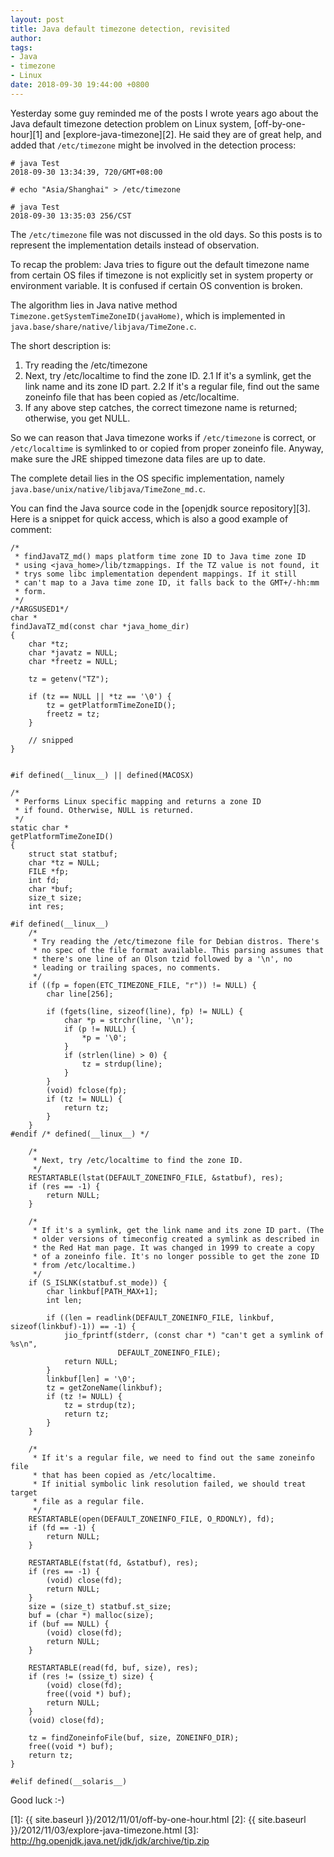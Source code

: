```yaml
---
layout: post
title: Java default timezone detection, revisited
author:
tags:
- Java
- timezone
- Linux
date: 2018-09-30 19:44:00 +0800
---
```


Yesterday some guy reminded me of the posts I wrote years ago about the Java default timezone detection problem on Linux system, [off-by-one-hour][1] and [explore-java-timezone][2].
He said they are of great help, and added that `/etc/timezone` might be involved in the detection process:

```
# java Test
2018-09-30 13:34:39, 720/GMT+08:00

# echo "Asia/Shanghai" > /etc/timezone

# java Test
2018-09-30 13:35:03 256/CST
```

The `/etc/timezone` file was not discussed in the old days. So this posts is to represent the implementation details instead of observation.

To recap the problem: Java tries to figure out the default timezone name from certain OS files if timezone is not explicitly set in system property or environment variable. It is confused if certain OS convention is broken.

The algorithm lies in Java native method `Timezone.getSystemTimeZoneID(javaHome)`, which is implemented in `java.base/share/native/libjava/TimeZone.c`.

The short description is:

1. Try reading the /etc/timezone
2. Next, try /etc/localtime to find the zone ID.
2.1 If it's a symlink, get the link name and its zone ID part.
2.2 If it's a regular file, find out the same zoneinfo file that has been copied as /etc/localtime.
3. If any above step catches, the correct timezone name is returned; otherwise, you get NULL.

So we can reason that Java timezone works if `/etc/timezone` is correct, or `/etc/localtime` is symlinked to or copied from proper zoneinfo file. Anyway, make sure the JRE shipped timezone data files are up to date.

The complete detail lies in the OS specific implementation, namely `java.base/unix/native/libjava/TimeZone_md.c`.

You can find the Java source code in the [openjdk source repository][3]. Here is a snippet for quick access, which is also a good example of comment:

```
/*
 * findJavaTZ_md() maps platform time zone ID to Java time zone ID
 * using <java_home>/lib/tzmappings. If the TZ value is not found, it
 * trys some libc implementation dependent mappings. If it still
 * can't map to a Java time zone ID, it falls back to the GMT+/-hh:mm
 * form.
 */
/*ARGSUSED1*/
char *
findJavaTZ_md(const char *java_home_dir)
{
    char *tz;
    char *javatz = NULL;
    char *freetz = NULL;

    tz = getenv("TZ");

    if (tz == NULL || *tz == '\0') {
        tz = getPlatformTimeZoneID();
        freetz = tz;
    }

    // snipped
}


#if defined(__linux__) || defined(MACOSX)

/*
 * Performs Linux specific mapping and returns a zone ID
 * if found. Otherwise, NULL is returned.
 */
static char *
getPlatformTimeZoneID()
{
    struct stat statbuf;
    char *tz = NULL;
    FILE *fp;
    int fd;
    char *buf;
    size_t size;
    int res;

#if defined(__linux__)
    /*
     * Try reading the /etc/timezone file for Debian distros. There's
     * no spec of the file format available. This parsing assumes that
     * there's one line of an Olson tzid followed by a '\n', no
     * leading or trailing spaces, no comments.
     */
    if ((fp = fopen(ETC_TIMEZONE_FILE, "r")) != NULL) {
        char line[256];

        if (fgets(line, sizeof(line), fp) != NULL) {
            char *p = strchr(line, '\n');
            if (p != NULL) {
                *p = '\0';
            }
            if (strlen(line) > 0) {
                tz = strdup(line);
            }
        }
        (void) fclose(fp);
        if (tz != NULL) {
            return tz;
        }
    }
#endif /* defined(__linux__) */

    /*
     * Next, try /etc/localtime to find the zone ID.
     */
    RESTARTABLE(lstat(DEFAULT_ZONEINFO_FILE, &statbuf), res);
    if (res == -1) {
        return NULL;
    }

    /*
     * If it's a symlink, get the link name and its zone ID part. (The
     * older versions of timeconfig created a symlink as described in
     * the Red Hat man page. It was changed in 1999 to create a copy
     * of a zoneinfo file. It's no longer possible to get the zone ID
     * from /etc/localtime.)
     */
    if (S_ISLNK(statbuf.st_mode)) {
        char linkbuf[PATH_MAX+1];
        int len;

        if ((len = readlink(DEFAULT_ZONEINFO_FILE, linkbuf, sizeof(linkbuf)-1)) == -1) {
            jio_fprintf(stderr, (const char *) "can't get a symlink of %s\n",
                        DEFAULT_ZONEINFO_FILE);
            return NULL;
        }
        linkbuf[len] = '\0';
        tz = getZoneName(linkbuf);
        if (tz != NULL) {
            tz = strdup(tz);
            return tz;
        }
    }

    /*
     * If it's a regular file, we need to find out the same zoneinfo file
     * that has been copied as /etc/localtime.
     * If initial symbolic link resolution failed, we should treat target
     * file as a regular file.
     */
    RESTARTABLE(open(DEFAULT_ZONEINFO_FILE, O_RDONLY), fd);
    if (fd == -1) {
        return NULL;
    }

    RESTARTABLE(fstat(fd, &statbuf), res);
    if (res == -1) {
        (void) close(fd);
        return NULL;
    }
    size = (size_t) statbuf.st_size;
    buf = (char *) malloc(size);
    if (buf == NULL) {
        (void) close(fd);
        return NULL;
    }

    RESTARTABLE(read(fd, buf, size), res);
    if (res != (ssize_t) size) {
        (void) close(fd);
        free((void *) buf);
        return NULL;
    }
    (void) close(fd);

    tz = findZoneinfoFile(buf, size, ZONEINFO_DIR);
    free((void *) buf);
    return tz;
}

#elif defined(__solaris__)
```

Good luck :-)

 [1]: {{ site.baseurl }}/2012/11/01/off-by-one-hour.html
 [2]: {{ site.baseurl }}/2012/11/03/explore-java-timezone.html
 [3]: http://hg.openjdk.java.net/jdk/jdk/archive/tip.zip
